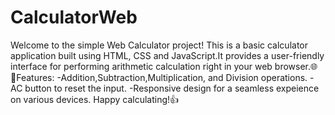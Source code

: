 # CalculatorWeb
Welcome to the simple Web Calculator project! This is a basic calculator application built using HTML, CSS and JavaScript.It provides a user-friendly interface for performing arithmetic calculation right in your web browser.🌐
🚀Features:
-Addition,Subtraction,Multiplication, and Division operations.
-AC button to reset the input.
-Responsive design for a seamless expeience on various devices.
Happy calculating!👍
